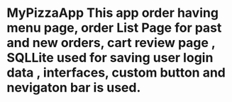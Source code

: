 # MyPizzaApp This app order having menu page, order List Page for past and new orders, cart review page , SQLLite used for saving user login data , interfaces, custom button and nevigaton bar is used.
